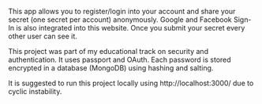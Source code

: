 This app allows you to register/login into your account and share your secret (one secret per account) anonymously. Google and Facebook Sign-In is also integrated into this website. Once you submit your secret every other user can see it.

This project was part of my educational track on security and authentication. It uses passport and OAuth. Each password is stored encrypted in a database (MongoDB) using hashing and salting.

It is suggested to run this project locally using http://localhost:3000/ due to cyclic instability.

